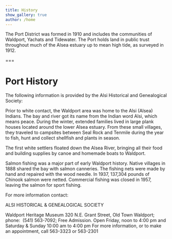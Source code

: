 ```yaml
---
title: History
show_gallery: true
author: /home
---
```


The Port District was formed in 1910 and includes the communities of Waldport, Yachats and Tidewater. The Port holds land in public trust throughout much of the Alsea estuary up to mean high tide, as surveyed in 1912.

===


# Port History

The following information is provided by the Alsi Historical and Genealogical Society:

Prior to white contact, the Waldport area was home to the Alsi (Alsea) Indians. The bay and river got its name from the Indian word Alsi, which means peace. During the winter, extended families lived in large plank houses located around the lower Alsea estuary. From these small villages, they traveled to campsites between Seal Rock and Tenmile during the year to fish, hunt and collect shellfish and plants in season.

The first white settlers floated down the Alsea River, bringing all their food and building supplies by canoe and homemade boats to Waldport.

Salmon fishing was a major part of early Waldport history. Native villages in 1888 shared the bay with salmon canneries. The fishing nets were made by hand and repaired with the wood needle. In 1937, 137,304 pounds of Chinook salmon were netted. Commercial fishing was closed in 1957, leaving the salmon for sport fishing.

For more information contact:

ALSI HISTORICAL & GENEALOGICAL SOCIETY

Waldport Heritage Museum
320 N.E. Grant Street, Old Town Waldport;
phone:  (541) 563-7092;
Free Admission. Open Friday, noon to 4:00 pm and Saturday & Sunday 10:00 am to 4:00 pm
For more information, or to make an appointment, call 563-3323 or 563-2301
